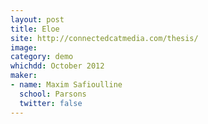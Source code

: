 ```yaml
---
layout: post
title: Eloe
site: http://connectedcatmedia.com/thesis/
image:
category: demo 
whichdd: October 2012
maker:
- name: Maxim Safioulline
  school: Parsons
  twitter: false
---
```


